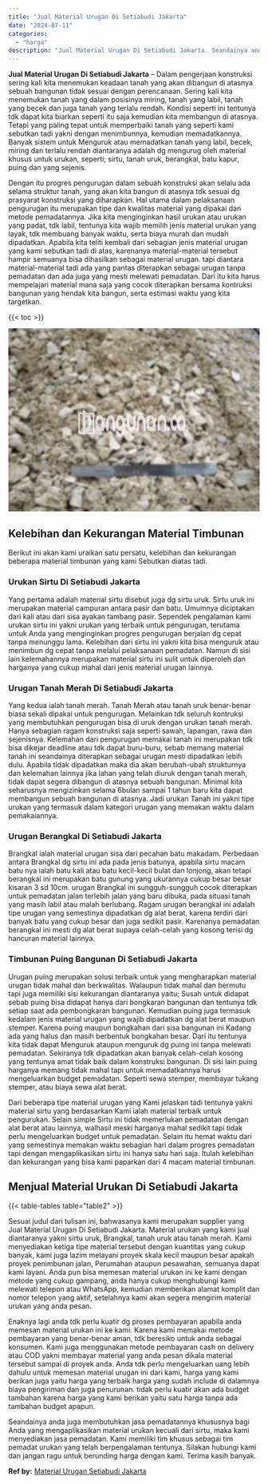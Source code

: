 ```yaml
---
title: "Jual Material Urugan Di Setiabudi Jakarta"
date: "2024-07-11"
categories: 
  - "harga"
description: "Jual Material Urugan Di Setiabudi Jakarta. Seandainya anda juga membutuhkan jasa pemadatannya khususnya bagi Anda yang mengaplikasikan material urukan kecual..."
---
```


**Jual Material Urugan Di Setiabudi Jakarta** – Dalam pengerjaan konstruksi sering kali kita menemukan keadaan tanah yang akan dibangun di atasnya sebuah bangunan tidak sesuai dengan perencanaan. Sering kali kita menemukan tanah yang dalam posisinya miring, tanah yang labil, tanah yang becek dan juga tanah yang terlalu rendah. Kondisi seperti ini tentunya tdk dapat kita biarkan seperti itu saja kemudian kita membangun di atasnya. Tetapi yang paling tepat untuk memperbaiki tanah yang seperti kami sebutkan tadi yakni dengan menimbunnya, kemudian memadatkannya. Banyak sistem untuk Menguruk atau memadatkan tanah yang labil, becek, miring dan terlalu rendah diantaranya adalah dg mengurug oleh material khusus untuk urukan, seperti; sirtu, tanah uruk, berangkal, batu kapur, puing dan yang sejenis.

Dengan itu progres pengurugan dalam sebuah konstruksi akan selalu ada selama struktur tanah, yang akan kita bangun di atasnya tdk sesuai dg prasyarat konstruksi yang diharapkan. Hal utama dalam pelaksanaan pengurugan itu merupakan tipe dan kwalitas material yang dipakai dan metode pemadatannya. Jika kita menginginkan hasil urukan atau urukan yang padat, tdk labil, tentunya kita wajib memilih jenis material urukan yang layak, tdk membuang banyak waktu, serta biaya murah dan mudah dipadatkan. Apabila kita teliti kembali dari sebagian jenis material urugan yang kami sebutkan tadi di atas, karenanya material-material tersebut hampir semuanya bisa dihasilkan sebagai material urugan. tapi diantara material-material tadi ada yang pantas diterapkan sebagai urugan tanpa pemadatan dan ada juga yang mesti melewati pemadatan. Dari itu kita harus mempelajari material mana saja yang cocok diterapkan bersama kontruksi bangunan yang hendak kita bangun, serta estimasi waktu yang kita targetkan.

{{< toc >}}

![Jual Material Urugan Di Setiabudi Jakarta](/images/jual-urugan-04.png)

## Kelebihan dan Kekurangan Material Timbunan

Berikut ini akan kami uraikan satu persatu, kelebihan dan kekurangan beberapa material timbunan yang kami Sebutkan diatas tadi.

### Urukan Sirtu Di Setiabudi Jakarta

Yang pertama adalah material sirtu disebut juga dg sirtu uruk. Sirtu uruk ini merupakan material campuran antara pasir dan batu. Umumnya diciptakan dari kali atau dari sisa ayakan tambang pasir. Sependek pengalaman kami urukan sirtu ini yakni urukan yang terbaik untuk pengurugan, terutama untuk Anda yang menginginkan progres pengurugan berjalan dg cepat tanpa menunggu lama. Kelebihan dari sirtu ini yakni kita bisa menguruk atau menimbun dg cepat tanpa melalui pelaksanaan pemadatan. Namun di sisi lain kelemahannya merupakan material sirtu ini sulit untuk diperoleh dan harganya yang cukup mahal dari jenis material urugan lainnya.

### Urugan Tanah Merah Di Setiabudi Jakarta

Yang kedua ialah tanah merah. Tanah Merah atau tanah uruk benar-benar biasa sekali dipakai untuk pengurugan. Melainkan tdk seluruh kontruksi yang membutuhkan pengurugan bisa di uruk dengan urukan tanah merah. Hanya sebagian ragam konstruksi saja seperti sawah, lapangan, rawa dan sejenisnya. Kelemahan dari pengurugan memakai tanah ini merupakan tdk bisa dikejar deadline atau tdk dapat buru-buru, sebab memang material tanah ini seandainya diterapkan sebagai urugan mesti dipadatkan lebih dulu. Apabila tidak dipadatkan maka dia akan berubah-ubah strukturnya dan kelemahan lainnya jika lahan yang telah diuruk dengan tanah merah, tidak dapat segera dibangun di atasnya sebuah bangunan. Minimal kita seharusnya mengizinkan selama 6bulan sampai 1 tahun baru kita dapat membangun sebuah bangunan di atasnya. Jadi urukan Tanah ini yakni tipe urukan yang termasuk dalam kategori urugan yang memakan waktu dalam pemakaiannya.

### Urugan Berangkal Di Setiabudi Jakarta

Brangkal ialah material urugan sisa dari pecahan batu makadam. Perbedaan antara Brangkal dg sirtu ini ada pada jenis batunya, apabila sirtu macam batu nya ialah batu kali atau batu kecil-kecil bulat dan lonjong, akan tetapi berangkal ini merupakan batu gunung yang ukurannya cukup besar besar kisaran 3 sd 10cm. urugan Brangkal ini sungguh-sungguh cocok diterapkan untuk pemadatan jalan terlebih jalan yang baru dibuka, pada situasi tanah yang masih labil atau malah berlubang. Ragam urugan berangkal ini adalah tipe urugan yang semestinya dipadatkan dg alat berat, karena terdiri dari banyak batu yang cukup besar dan juga sedikit pasir. Karenanya pemadatan berangkal ini mesti dg alat berat supaya celah-celah yang kosong terisi dg hancuran material lainnya.

### Timbunan Puing Bangunan Di Setiabudi Jakarta

Urugan puing merupakan solusi terbaik untuk yang mengharapkan material urugan tidak mahal dan berkwalitas. Walaupun tidak mahal dan bermutu tapi juga memiliki sisi kekurangan diantaranya yaitu; Susah untuk didapat sebab puing bisa didapat hanya dari bongkaran bangunan dan tentunya tdk setiap saat ada pembongkaran bangunan. Kemudian puing juga termasuk kedalam jenis material urugan yang wajib dipadatkan dg alat berat maupun stemper. Karena puing maupun bongkahan dari sisa bangunan ini Kadang ada yang halus dan masih berbentuk bongkahan besar. Dari itu tentunya kita tidak dapat Menguruk ataupun menguruk dg puing ini tanpa melewati pemadatan. Sekiranya tdk dipadatkan akan banyak celah-celah kosong yang tentunya amat tidak baik dalam konstruksi bangunan. Di sisi lain puing harganya memang tidak mahal tapi untuk memadatkannya harus mengeluarkan budget pemadatan. Seperti sewa stemper, membayar tukang stemper, atau biaya sewa alat berat.

Dari beberapa tipe material urugan yang Kami jelaskan tadi tentunya yakni material sirtu yang berdasarkan Kami ialah material terbaik untuk pengurukan. Selain simple Sirtu ini tidak memerlukan pemadatan dengan alat berat atau lainnya, walhasil meski harganya mahal sedikit tapi tidak perlu mengeluarkan budget untuk pemadatan. Selain itu hemat waktu dari yang semestinya memakan waktu sebagian hari dalam progres pemadatan tapi dengan mengaplikasikan sirtu ini hanya satu hari saja. Itulah kelebihan dan kekurangan yang bisa kami paparkan dari 4 macam material timbunan.

## Menjual Material Urukan Di Setiabudi Jakarta

{{< table-tables table="table2" >}}

Sesuai judul dari tulisan ini, bahwasanya kami merupakan supplier yang Jual Material Urugan Di Setiabudi Jakarta. Material urukan yang kami jual diantaranya yakni sirtu uruk, Brangkal, tanah uruk atau tanah merah. Kami menyediakan ketiga tipe material tersebut dengan kuantitas yang cukup banyak, kami juga lazim melayani proyek skala kecil maupun besar apakah proyek penimbunan jalan, Perumahan ataupun pesawahan, semuanya dapat kami layani. Anda pun bisa memesan material urukan ini ke kami dengan metode yang cukup gampang, anda hanya cukup menghubungi kami melewati telepon atau WhatsApp, kemudian memberikan alamat komplit dan nomor telepon yang aktif, setelahnya kami akan segera mengirim material urukan yang anda pesan.

Enaknya lagi anda tdk perlu kuatir dg proses pembayaran apabila anda memesan material urukan ini ke kami. Karena kami memakai metode pembayaran yang benar-benar aman, tdk beresiko untuk anda sebagai konsumen. Kami juga menggunakan metode pembayaran cash on delivery atau COD yakni membayar material yang anda pesan dikala material tersebut sampai di proyek anda. Anda tdk perlu mengeluarkan uang lebih dahulu untuk memesan material urugan ini dari kami, harga yang kami berikan juga yaitu harga yang terbaik harga yang sudah include di dalamnya biaya pengiriman dan juga penurunan. tidak perlu kuatir akan ada budget tambahan karena harga yang kami berikan yaitu satu harga tanpa ada tambahan budget apapun.

Seandainya anda juga membutuhkan jasa pemadatannya khususnya bagi Anda yang mengaplikasikan material urukan kecuali dari sirtu, maka kami menyediakan jasa pemadatan. Kami memiliki tim khusus sebagai tim pemadat urukan yang telah berpengalaman tentunya. Silakan hubungi kami dan jangan ragu untuk berunding harga dengan kami. Terima kasih banyak.

**Ref by:** [Material Urugan Setiabudi Jakarta](https://id.wikipedia.org/wiki/Material)
